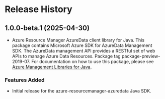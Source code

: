 # Release History

## 1.0.0-beta.1 (2025-04-30)

- Azure Resource Manager AzureData client library for Java. This package contains Microsoft Azure SDK for AzureData Management SDK. The AzureData management API provides a RESTful set of web APIs to manage Azure Data Resources. Package tag package-preview-2019-07. For documentation on how to use this package, please see [Azure Management Libraries for Java](https://aka.ms/azsdk/java/mgmt).
### Features Added

- Initial release for the azure-resourcemanager-azuredata Java SDK.

